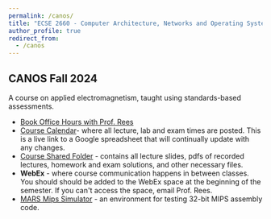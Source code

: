 ```yaml
---
permalink: /canos/
title: "ECSE 2660 - Computer Architecture, Networks and Operating Systems"
author_profile: true
redirect_from: 
  - /canos
---
```



## CANOS Fall 2024

A course on applied electromagnetism, taught using standards-based assessments.

* [Book Office Hours with Prof. Rees](https://calendly.com/reesj3/canos-office-hours)
* [Course Calendar](https://docs.google.com/spreadsheets/d/18XcZTk9pK8q6uPsiAWdcZFnP65z0VZrsse55CgEBfU4/edit?usp=sharing)- where all lecture, lab and exam times are posted.  This is a live link to a Google spreadsheet that will continually update with any changes.
* [Course Shared Folder](https://u.pcloud.link/publink/show?code=kZQvoE0Z4sL4bdn2msmN1c9zEUJwWRwytJCk) - contains all lecture slides, pdfs of recorded lectures, homework and exam solutions, and other necessary files.
* **WebEx** - where course communication happens in between classes.  You should should be added to the WebEx space at the beginning of the semester.  If you can't access the space, email Prof. Rees.
* [MARS Mips Simulator](https://courses.missouristate.edu/kenvollmar/mars/download.htm) - an environment for testing 32-bit MIPS assembly code. 
